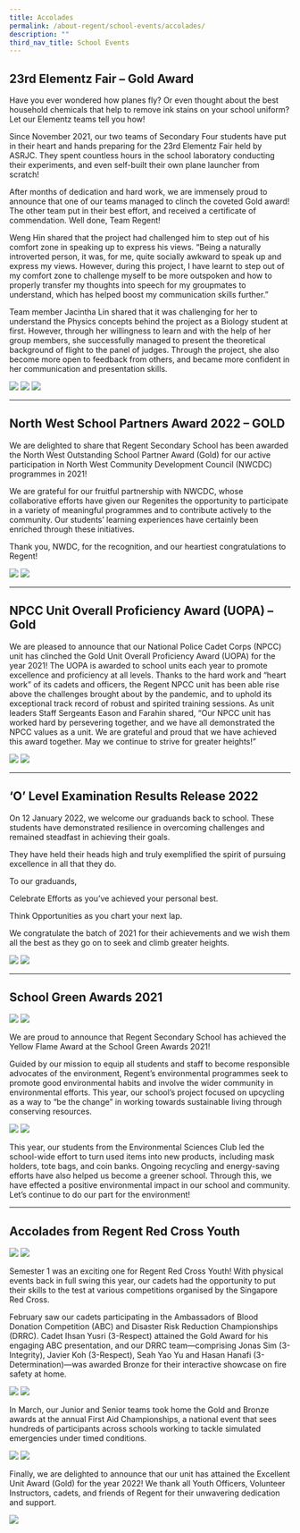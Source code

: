 ```yaml
---
title: Accolades
permalink: /about-regent/school-events/accolades/
description: ""
third_nav_title: School Events
---
```

## **23rd Elementz Fair – Gold Award**

Have you ever wondered how planes fly? Or even thought about the best household chemicals that help to remove ink stains on your school uniform? Let our Elementz teams tell you how!

Since November 2021, our two teams of Secondary Four students have put in their heart and hands preparing for the 23rd Elementz Fair held by ASRJC. They spent countless hours in the school laboratory conducting their experiments, and even self-built their own plane launcher from scratch!

After months of dedication and hard work, we are immensely proud to announce that one of our teams managed to clinch the coveted Gold award! The other team put in their best effort, and received a certificate of commendation. Well done, Team Regent!

Weng Hin shared that the project had challenged him to step out of his comfort zone in speaking up to express his views. “Being a naturally introverted person, it was, for me, quite socially awkward to speak up and express my views. However, during this project, I have learnt to step out of my comfort zone to challenge myself to be more outspoken and how to properly transfer my thoughts into speech for my groupmates to understand, which has helped boost my communication skills further.”

Team member Jacintha Lin shared that it was challenging for her to understand the Physics concepts behind the project as a Biology student at first. However, through her willingness to learn and with the help of her group members, she successfully managed to present the theoretical background of flight to the panel of judges. Through the project, she also become more open to feedback from others, and became more confident in her communication and presentation skills.

![](/images/School%20Events/Accolades/23rdElementzFair-1.jpg)
![](/images/School%20Events/Accolades/23rdElementzFair-2.jpg)
![](/images/School%20Events/Accolades/23rdElementzFair-3.jpg)

---

## **North West School Partners Award 2022 – GOLD**

We are delighted to share that Regent Secondary School has been awarded the North West Outstanding School Partner Award (Gold) for our active participation in North West Community Development Council (NWCDC) programmes in 2021!

We are grateful for our fruitful partnership with NWCDC, whose collaborative efforts have given our Regenites the opportunity to participate in a variety of meaningful programmes and to contribute actively to the community. Our students’ learning experiences have certainly been enriched through these initiatives.

Thank you, NWDC, for the recognition, and our heartiest congratulations to Regent!

![](/images/School%20Events/Accolades/NorthWestSchPartnersAward2022-2.PNG)
![](/images/School%20Events/Accolades/NorthWestSchPartnersAward2022-3.PNG)

---

## **NPCC Unit Overall Proficiency Award (UOPA) – Gold**

We are pleased to announce that our National Police Cadet Corps (NPCC) unit has clinched the Gold Unit Overall Proficiency Award (UOPA) for the year 2021! The UOPA is awarded to school units each year to promote excellence and proficiency at all levels. Thanks to the hard work and “heart work” of its cadets and officers, the Regent NPCC unit has been able rise above the challenges brought about by the pandemic, and to uphold its exceptional track record of robust and spirited training sessions. As unit leaders Staff Sergeants Eason and Farahin shared, “Our NPCC unit has worked hard by persevering together, and we have all demonstrated the NPCC values as a unit. We are grateful and proud that we have achieved this award together. May we continue to strive for greater heights!”

![](/images/School%20Events/Accolades/NPCCUOPA2021-1.jpg)
![](/images/School%20Events/Accolades/NPCCUOPA2021-2.jpg)

---

## **‘O’ Level Examination Results Release 2022**

On 12 January 2022, we welcome our graduands back to school. These students have demonstrated resilience in overcoming challenges and remained steadfast in achieving their goals.

They have held their heads high and truly exemplified the spirit of pursuing excellence in all that they do.

To our graduands,

Celebrate Efforts as you’ve achieved your personal best.

Think Opportunities as you chart your next lap.

We congratulate the batch of 2021 for their achievements and we wish them all the best as they go on to seek and climb greater heights.

![](/images/School%20Events/Accolades/OLvlResults2021-1.jpg)
![](/images/School%20Events/Accolades/OLvlResults2021-2.jpg)

---

## **School Green Awards 2021**

![](/images/School%20Events/Accolades/SchGreenAwards2021-1.jpeg)
![](/images/School%20Events/Accolades/SchGreenAwards2021-2.jpeg)

We are proud to announce that Regent Secondary School has achieved the Yellow Flame Award at the School Green Awards 2021!

Guided by our mission to equip all students and staff to become responsible advocates of the environment, Regent’s environmental programmes seek to promote good environmental habits and involve the wider community in environmental efforts. This year, our school’s project focused on upcycling as a way to “be the change” in working towards sustainable living through conserving resources.

![](/images/School%20Events/Accolades/SchGreenAwards2021-3.jpg)
![](/images/School%20Events/Accolades/SchGreenAwards2021-4.jpeg)

This year, our students from the Environmental Sciences Club led the school-wide effort to turn used items into new products, including mask holders, tote bags, and coin banks. Ongoing recycling and energy-saving efforts have also helped us become a greener school. Through this, we have effected a positive environmental impact in our school and community. Let’s continue to do our part for the environment!

---

## **Accolades from Regent Red Cross Youth**

![](/images/School%20Events/Accolades/AccoladesRCY2023-1.png)
![](/images/School%20Events/Accolades/AccoladesRCY2023-2.png)

Semester 1 was an exciting one for Regent Red Cross Youth! With physical events back in full swing this year, our cadets had the opportunity to put their skills to the test at various competitions organised by the Singapore Red Cross.

February saw our cadets participating in the Ambassadors of Blood Donation Competition (ABC) and Disaster Risk Reduction Championships (DRRC). Cadet Ihsan Yusri (3-Respect) attained the Gold Award for his engaging ABC presentation, and our DRRC team—comprising Jonas Sim (3-Integrity), Javier Koh (3-Respect), Seah Yao Yu and Hasan Hanafi (3-Determination)—was awarded Bronze for their interactive showcase on fire safety at home.

![](/images/School%20Events/Accolades/AccoladesRCY2023-6.png)
![](/images/School%20Events/Accolades/AccoladesRCY2023-7.png)

In March, our Junior and Senior teams took home the Gold and Bronze awards at the annual First Aid Championships, a national event that sees hundreds of participants across schools working to tackle simulated emergencies under timed conditions.

![](/images/School%20Events/Accolades/AccoladesRCY2023-4.png)
![](/images/School%20Events/Accolades/AccoladesRCY2023-5.png)

Finally, we are delighted to announce that our unit has attained the Excellent Unit Award (Gold) for the year 2022! We thank all Youth Officers, Volunteer Instructors, cadets, and friends of Regent for their unwavering dedication and support.

![](/images/School%20Events/Accolades/AccoladesRCY2023-3.png)